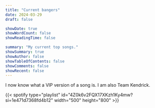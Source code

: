 ```yaml
---
title: "Current bangers"
date: 2024-03-29
draft: false

showDate: true
showWordCount: false
showReadingTime: false

summary: "My current top songs."
showSummary: true
showAuthor: false
showTableOfContents: false
showComments: false
showRecent: false
---
```

I now know what a VIP version of a song is. I am also Team Kendrick.

<!-- playlist-->{{< spotify type="playlist" id="4Z0k6v2FQX17XKzh1Ky4mw?si=1e471d7368fd4b12" width="500" height="800" >}}
